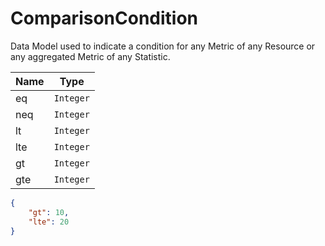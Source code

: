 # ComparisonCondition

Data Model used to indicate a condition for any Metric of any Resource or any aggregated Metric of any Statistic.

Name        |Type      
------------|----------
eq | `Integer` 
neq | `Integer` 
lt | `Integer` 
lte | `Integer` 
gt | `Integer` 
gte | `Integer` 


```json
{
    "gt": 10,
    "lte": 20
}
```
